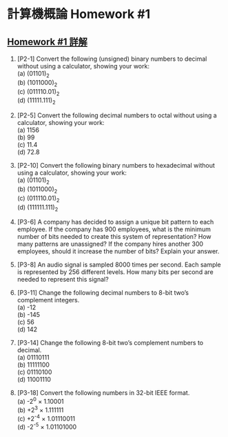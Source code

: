 # 計算機概論 Homework #1

## [Homework #1 詳解](/Homework/hw1_ans.pdf)

1.	[P2-1] Convert the following (unsigned) binary numbers to decimal without using a calculator, showing your work:  
(a)	(01101)<sub>2</sub>  
(b)	(1011000)<sub>2</sub>  
(c)	(011110.01)<sub>2</sub>  
(d)	(11111.111)<sub>2</sub>

2.	[P2-5] Convert the following decimal numbers to octal without using a calculator, showing your work:  
(a)	1156  
(b)	99  
(c)	11.4  
(d)	72.8

3. [P2-10] Convert the following binary numbers to hexadecimal without using a calculator, showing your work:  
(a)	(01101)<sub>2</sub>  
(b)	(1011000)<sub>2</sub>  
(c)	(011110.01)<sub>2</sub>  
(d)	(111111.111)<sub>2</sub>

4.	[P3-6] A company has decided to assign a unique bit pattern to each employee. If the company has 900 employees, what is the minimum number of bits needed to create this system of representation? How many patterns are unassigned? If the company hires another 300 employees, should it increase the number of bits? Explain your answer.

5.	[P3-8] An audio signal is sampled 8000 times per second. Each sample is represented by 256 different levels. How many bits per second are needed to represent this signal? 

6.	[P3-11] Change the following decimal numbers to 8-bit two’s complement integers.  
(a)	-12  
(b)	-145  
(c)	56  
(d)	142

7.	[P3-14] Change the following 8-bit two’s complement numbers to decimal.  
(a)	01110111  
(b)	11111100  
(c)	01110100  
(d)	11001110

8.	[P3-18] Convert the following numbers in 32-bit IEEE format.   
(a)	-2<sup>0</sup> &times; 1.10001  
(b)	+2<sup>3</sup> &times; 1.111111  
(c)	+2<sup>-4</sup> &times; 1.01110011  
(d)	-2<sup>-5</sup> &times; 1.01101000
